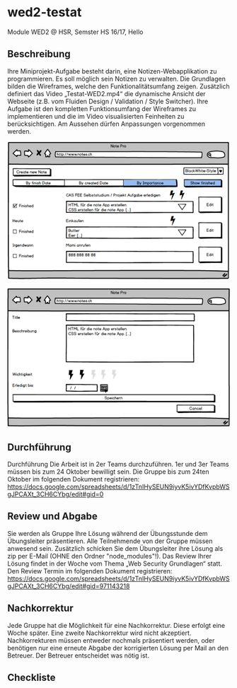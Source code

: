 # wed2-testat
Module WED2 @ HSR, Semster HS 16/17, Hello

## Beschreibung
Ihre Miniprojekt-Aufgabe besteht darin, eine Notizen-Webapplikation zu programmieren. Es soll
möglich sein Notizen zu verwalten.
Die Grundlagen bilden die Wireframes, welche den Funktionalitätsumfang zeigen. Zusätzlich
definiert das Video „Testat-WED2.mp4“ die dynamische Ansicht der Webseite (z.B. vom Fluiden
Design / Validation / Style Switcher).
Ihre Aufgabe ist den kompletten Funktionsumfang der Wireframes zu implementieren und die
im Video visualisierten Feinheiten zu berücksichtigen.
Am Aussehen dürfen Anpassungen vorgenommen werden.

![Capture 1](https://github.com/ursforrer/wed2-testat/blob/master/readmeresources/screenshot_wed2_testat_1.PNG)

![Capture 2](https://github.com/ursforrer/wed2-testat/blob/master/readmeresources/screenshot_wed2_testat_2.PNG)

## Durchführung
Durchführung
Die Arbeit ist in 2er Teams durchzuführen.
1er und 3er Teams müssen bis zum 24 Oktober bewilligt sein.
Die Gruppe bis zum 24ten Oktober im folgenden Dokument registrieren:
https://docs.google.com/spreadsheets/d/1zTnIHySEUN9iyvK5ivYDfKvpbWSgJPCAXt_3CH6CYbg/edit#gid=0

## Review und Abgabe
Sie werden als Gruppe Ihre Lösung während der Übungsstunde dem Übungsleiter
präsentieren. Alle Teilnehmende von der Gruppe müssen anwesend sein.
Zusätzlich schicken Sie dem Übungsleiter ihre Lösung als zip per E-Mail (OHNE den Ordner
"node_modules"!).
Das Review Ihrer Lösung findet in der Woche vom Thema „Web Security Grundlagen“ statt.
Den Review Termin im folgenden Dokument registrieren:
https://docs.google.com/spreadsheets/d/1zTnIHySEUN9iyvK5ivYDfKvpbWSgJPCAXt_3CH6CYbg/edit#gid=971143218

## Nachkorrektur
Jede Gruppe hat die Möglichkeit für eine Nachkorrektur. Diese erfolgt eine Woche später. Eine
zweite Nachkorrektur wird nicht akzeptiert.
Nachkorrekturen müssen entweder nochmals präsentiert werden, oder benötigen nur eine
erneute Abgabe der korrigierten Lösung per Mail an den Betreuer. Der Betreuer entscheidet
was nötig ist.

## Checkliste

